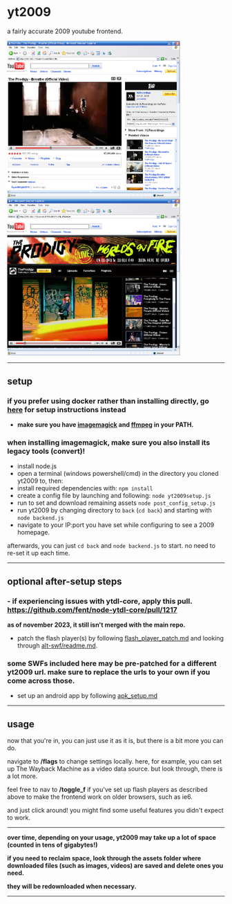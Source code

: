 # yt2009
a fairly accurate 2009 youtube frontend.

<img src="doc-imgs/ie6-ss.png" width="400">
<img src="doc-imgs/ie6-ss2.png" width="400">

---

## setup
### if you prefer using docker rather than installing directly, go [here](docker.md) for setup instructions instead

- **make sure you have [imagemagick](https://imagemagick.org/) and [ffmpeg](https://ffmpeg.org/) in your PATH.**

### when installing imagemagick, make sure you also install its legacy tools (convert)! 

- install node.js
- open a terminal (windows powershell/cmd) in the directory you cloned yt2009 to, then:
- install required dependencies with: `npm install`
- create a config file by launching and following: `node yt2009setup.js`
- run to set and download remaining assets `node post_config_setup.js`
- run yt2009 by changing directory to `back` (`cd back`) and starting with `node backend.js`
- navigate to your IP:port you have set while configuring to see a 2009 homepage.

afterwards, you can just `cd back` and `node backend.js` to start. no need to re-set it up each time.

---

## optional after-setup steps

### - **if experiencing issues with ytdl-core, apply this pull. https://github.com/fent/node-ytdl-core/pull/1217**

**as of november 2023, it still isn't merged with the main repo.**

- patch the flash player(s) by following [flash_player_patch.md](flash_player_patch.md) and looking through [alt-swf/readme.md](alt-swf/readme.md).

### some SWFs included here may be pre-patched for a different yt2009 url. make sure to replace the urls to your own if you come across those. 

- set up an android app by following [apk_setup.md](apk_setup.md)

---

## usage

now that you're in, you can just use it as it is, but there is a bit more you can do.

navigate to **/flags** to change settings locally. here, for example, you can set up The Wayback Machine as a video data source. but look through, there is a lot more.

feel free to nav to **/toggle_f** if you've set up flash players as described above to make the frontend work on older browsers, such as ie6.

and just click around! you might find some useful features you didn't expect to work.

---

**over time, depending on your usage, yt2009 may take up a lot of space (counted in tens of gigabytes!)**

**if you need to reclaim space, look through the assets folder where downloaded files (such as images, videos) are saved and delete ones you need.**

**they will be redownloaded when necessary.**

---